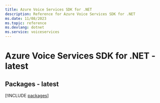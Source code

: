 ```yaml
---
title: Azure Voice Services SDK for .NET
description: Reference for Azure Voice Services SDK for .NET
ms.date: 11/08/2023
ms.topic: reference
ms.devlang: dotnet
ms.service: voiceservices
---
```

# Azure Voice Services SDK for .NET - latest
## Packages - latest
[!INCLUDE [packages](voice-services-index.md)]